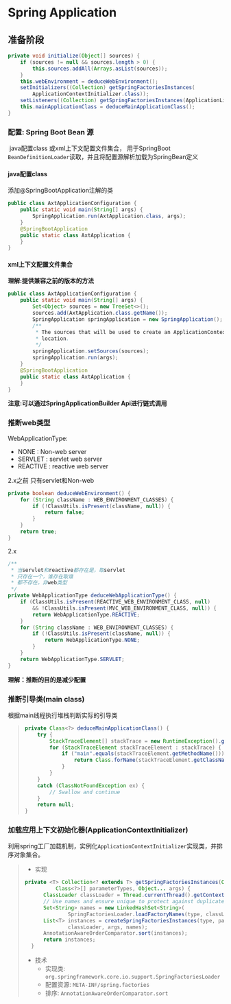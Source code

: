 # Spring Application

## 准备阶段

```java
private void initialize(Object[] sources) {
    if (sources != null && sources.length > 0) {
        this.sources.addAll(Arrays.asList(sources));
    }
    this.webEnvironment = deduceWebEnvironment();
    setInitializers((Collection) getSpringFactoriesInstances(
        ApplicationContextInitializer.class));
    setListeners((Collection) getSpringFactoriesInstances(ApplicationListener.class));
    this.mainApplicationClass = deduceMainApplicationClass();
}
```

### 配置: Spring Boot Bean 源

​	java配置class 或xml上下文配置文件集合， 用于SpringBoot `BeanDefinitionLoader`读取，并且将配置源解析加载为SpringBean定义	

#### java配置class

添加@SpringBootApplication注解的类

```java
public class AxtApplicationConfiguration {
	public static void main(String[] args) {
		SpringApplication.run(AxtApplication.class, args);
	}
	@SpringBootApplication
	public static class AxtApplication {
	}
}
```

#### xml上下文配置文件集合

**理解:提供兼容之前的版本的方法**

```java
public class AxtApplicationConfiguration {
	public static void main(String[] args) {
		Set<Object> sources = new TreeSet<>();
		sources.add(AxtApplication.class.getName());
		SpringApplication springApplication = new SpringApplication();
 		/**
		 * The sources that will be used to create an ApplicationContext. A valid source 		  * is one of: a class, class name, package, package name, or an XML resource 
		 * location.
		 */       
		springApplication.setSources(sources);
		springApplication.run(args);
	}
	@SpringBootApplication
	public static class AxtApplication {
	}
}
```

**注意:可以通过SpringApplicationBuilder Api进行链式调用**

### 推断web类型 

WebApplicationType:

- NONE : Non-web server
- SERVLET : servlet web server
- REACTIVE : reactive web server

2.x之前 只有servlet和Non-web

```java
private boolean deduceWebEnvironment() {
    for (String className : WEB_ENVIRONMENT_CLASSES) {
        if (!ClassUtils.isPresent(className, null)) {
            return false;
        }
    }
    return true;
}
```

2.x 

```java
/**
 * 当servlet和reactive都存在是，取servlet
 * 只存在一个，谁存在取谁
 * 都不存在，非web类型
 */
private WebApplicationType deduceWebApplicationType() {
    if (ClassUtils.isPresent(REACTIVE_WEB_ENVIRONMENT_CLASS, null)
        && !ClassUtils.isPresent(MVC_WEB_ENVIRONMENT_CLASS, null)) {
        return WebApplicationType.REACTIVE;
    }
    for (String className : WEB_ENVIRONMENT_CLASSES) {
        if (!ClassUtils.isPresent(className, null)) {
            return WebApplicationType.NONE;
        }
    }
    return WebApplicationType.SERVLET;
}
```

**理解：推断的目的是减少配置**

### 推断引导类(main class)

根据main线程执行堆栈判断实际的引导类

> ```java
> private Class<?> deduceMainApplicationClass() {
>     try {
>         StackTraceElement[] stackTrace = new RuntimeException().getStackTrace();
>         for (StackTraceElement stackTraceElement : stackTrace) {
>             if ("main".equals(stackTraceElement.getMethodName())) {
>                 return Class.forName(stackTraceElement.getClassName());
>             }
>         }
>     }
>     catch (ClassNotFoundException ex) {
>         // Swallow and continue
>     }
>     return null;
> }
> ```

### 加载应用上下文初始化器(ApplicationContextInitializer)

利用spring工厂加载机制，实例化`ApplicationContextInitializer`实现类，并排序对象集合。

> - 实现
>
> ```java
> private <T> Collection<? extends T> getSpringFactoriesInstances(Class<T> type,
> 			Class<?>[] parameterTypes, Object... args) {
> 		ClassLoader classLoader = Thread.currentThread().getContextClassLoader();
> 		// Use names and ensure unique to protect against duplicates
> 		Set<String> names = new LinkedHashSet<String>(
> 				SpringFactoriesLoader.loadFactoryNames(type, classLoader));
> 		List<T> instances = createSpringFactoriesInstances(type, parameterTypes,
> 				classLoader, args, names);
> 		AnnotationAwareOrderComparator.sort(instances);
> 		return instances;
> 	}
> ```
>
> - 技术
>   - 实现类: `org.springframework.core.io.support.SpringFactoriesLoader`
>   - 配置资源: `META-INF/spring.factories`
>   - 排序: `AnnotationAwareOrderComparator.sort`